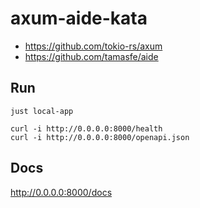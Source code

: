 # axum-aide-kata

* https://github.com/tokio-rs/axum
* https://github.com/tamasfe/aide

## Run

```console
just local-app
```
```console
curl -i http://0.0.0.0:8000/health
curl -i http://0.0.0.0:8000/openapi.json
```


## Docs

http://0.0.0.0:8000/docs
